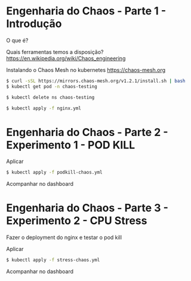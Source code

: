 

# Engenharia do Chaos - Parte 1 - Introdução

O que é?

Quais ferramentas temos a disposição?
https://en.wikipedia.org/wiki/Chaos_engineering

Instalando o Chaos Mesh no kubernetes
https://chaos-mesh.org



```sh
$ curl -sSL https://mirrors.chaos-mesh.org/v1.2.1/install.sh | bash
$ kubectl get pod -n chaos-testing

$ kubectl delete ns chaos-testing
```


```sh
$ kubectl apply -f nginx.yml
```




# Engenharia do Chaos - Parte 2 - Experimento 1 - POD KILL

Aplicar
```sh
$ kubectl apply -f podkill-chaos.yml
```
Acompanhar no dashboard




# Engenharia do Chaos - Parte 3 - Experimento 2 - CPU Stress

Fazer o deployment do nginx e testar o pod kill

Aplicar
```sh
$ kubectl apply -f stress-chaos.yml
```
Acompanhar no dashboard





